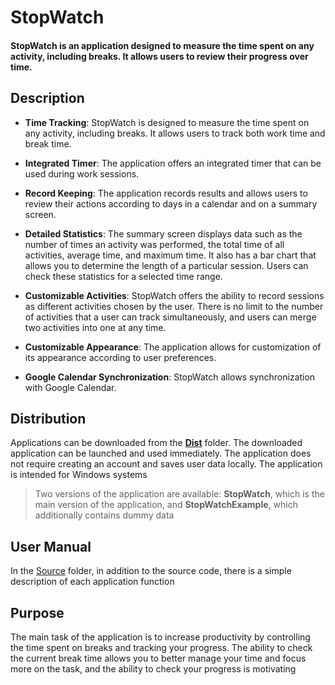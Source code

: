 # StopWatch

#### StopWatch is an application designed to measure the time spent on any activity, including breaks. It allows users to review their progress over time.

## Description

- **Time Tracking**: StopWatch is designed to measure the time spent on any activity, including breaks. It allows users to track both work time and break time.

- **Integrated Timer**: The application offers an integrated timer that can be used during work sessions.

- **Record Keeping**: The application records results and allows users to review their actions according to days in a calendar and on a summary screen.

- **Detailed Statistics**: The summary screen displays data such as the number of times an activity was performed, the total time of all activities, average time, and maximum time. It also has a bar chart that allows you to determine the length of a particular session. Users can check these statistics for a selected time range.

- **Customizable Activities**: StopWatch offers the ability to record sessions as different activities chosen by the user. There is no limit to the number of activities that a user can track simultaneously, and users can merge two activities into one at any time.

- **Customizable Appearance**: The application allows for customization of its appearance according to user preferences.

- **Google Calendar Synchronization**: StopWatch allows synchronization with Google Calendar.

## Distribution

Applications can be downloaded from the [**Dist**](/Dist/) folder. The downloaded application can be launched and used immediately. The application does not require creating an account and saves user data locally. The application is intended for Windows systems

> Two versions of the application are available: **StopWatch**, which is the main version of the application, and **StopWatchExample**, which additionally contains dummy data

## User Manual

In the [Source](/Source/) folder, in addition to the source code, there is a simple description of each application function

## Purpose

The main task of the application is to increase productivity by controlling the time spent on breaks and tracking your progress. The ability to check the current break time allows you to better manage your time and focus more on the task, and the ability to check your progress is motivating